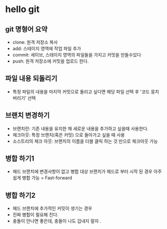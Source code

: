 # hello git 
## git 명형어 요약 

- clone: 원격 저장소 복사
- add: 스테이지 영역에 작업 파일 추가 
- commit: 세이브, 스테이지 영역의 파일들을 가지고 커밋을 만들수있다
- push: 원격 저장소에 커밋을 업로드 한다.



## 파일 내용 되돌리기 

- 특정 파일의 내용을 마지막 커밋으로 돌리고 싶다면 해당 파일 선택 후 '코드 뭉치 버리기' 선택 

## 브랜치 변경하기 

- 브랜치란: 기존 내용을 유지한 채 새로운 내용을 추가하고 싶을때 사용한다.
- 체크아웃: 특정 브랜치(혹은 커밋) 으로 돌아가고 싶을 때 사용 
- 소스트리의 체크 아웃: 브랜치의 이름을 더블 클릭 하는 것 만으로 체크아웃 가능 

## 병합 하기1

- 헤드 브랜치에 변경사항이 없고
병합 대상 브랜치가 헤드로 부터  시작 된 경우 아주 쉽게 병합 가능 = Fast-forward


## 병합 하기2
- 헤드 브랜치에 추가적인 커밋이 생기는 경우 
- 진짜 병합이 필요해 진다. 
- 충돌이 안나면 좋은데, 충돌이 나도 겁내지 말자 .